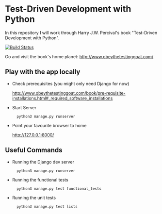 # Test-Driven Development with Python

In this repository I will work through Harry J.W. Percival's book "Test-Driven Development with Python".

[![Build
Status](https://travis-ci.org/gesellc/tdd-with-python.svg?branch=Integrate-Travis-CI)](https://travis-ci.org/gesellc/tdd-with-python)

Go and visit the book's home planet: http://www.obeythetestinggoat.com/

## Play with the app locally

* Check prerequisites (you might only need Django for now)

  http://www.obeythetestinggoat.com/book/pre-requisite-installations.html#_required_software_installations

* Start Server

        python3 manage.py runserver

* Point your favourite browser to home

  http://127.0.0.1:8000/

## Useful Commands

* Running the Django dev server

        python3 manage.py runserver

* Running the functional tests

        python3 manage.py test functional_tests

* Running the unit tests

        python3 manage.py test lists

